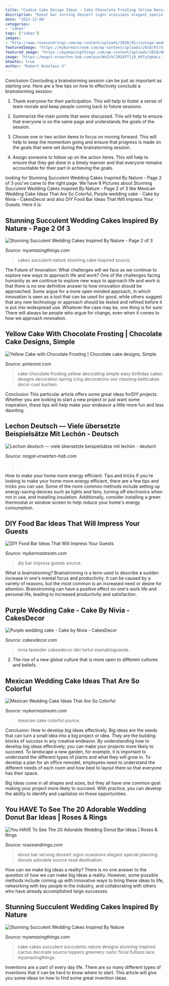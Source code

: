 ```yaml
---
title: "Cookie Cake Design Ideas - Cake Chocolate Frosting Yellow Decorating Simple Easy Birthday Cakes Designs Decoration Spring Icing Decorations Oxo Cleaning Bethcakes Decor Cool Kuchen"
description: "Donut bar serving dessert signs ocassions elegant special planning donuts adorable source read destination"
date: "2022-12-08"
categories:
- "ideas"
tags: ["ideas"]
images:
- "http://www.rosesandrings.com/wp-content/uploads/2018/01/vintage-wedding-donut-bar.jpg"
featuredImage: "https://mykarmastream.com/wp-content/uploads/2018/07/diy-food-bar-11.jpg"
featured_image: "https://myamazingthings.com/wp-content/uploads/2018/06/succulent-wedding-cake-7-.jpg"
image: "https://magst-erwarten-hab.com/pco/WnZckC1M1XP71j0_HXfySgHaLz.jpg"
ShowToc: true
author: "Robert Nikolaus V"
---
```



Conclusion
Concluding a brainstorming session can be just as important as starting one. Here are a few tips on how to effectively conclude a brainstorming session:
1. Thank everyone for their participation. This will help to foster a sense of team morale and keep people coming back to future sessions.

2. Summarize the main points that were discussed. This will help to ensure that everyone is on the same page and understands the goals of the session.

3. Choose one or two action items to focus on moving forward. This will help to keep the momentum going and ensure that progress is made on the goals that were set during the brainstorming session.

4. Assign someone to follow up on the action items. This will help to ensure that they get done in a timely manner and that everyone remains accountable for their part in achieving the goals.

	

		
looking for Stunning Succulent Wedding Cakes Inspired By Nature - Page 2 of 3 you've came to the right page. We have 8 Pictures about Stunning Succulent Wedding Cakes Inspired By Nature - Page 2 of 3 like Mexican Wedding Cake Ideas That Are So Colorful, Purple wedding cake - Cake by Nivia - CakesDecor and also DIY Food Bar Ideas That Will Impress Your Guests. Here it is:
		
    
## Stunning Succulent Wedding Cakes Inspired By Nature - Page 2 Of 3

<img loading=lazy src="https://myamazingthings.com/wp-content/uploads/2018/06/succulent-wedding-cake-7-.jpg" onerror="this.onerror=null;this.src='https://tse1.mm.bing.net/th?id=OIP.5hQp6bCSxsMS06B-zFSOnwHaLF&amp;pid=15.1';" alt="Stunning Succulent Wedding Cakes Inspired By Nature - Page 2 of 3">

_Source: myamazingthings.com_

>cakes succulent nature stunning cake inspired source. 

	

The Future of Innovation: What challenges will we face as we continue to explore new ways to approach life and work?
One of the challenges facing humanity as we continue to explore new ways to approach life and work is that there is no one definitive answer to how innovation should be approached. Some argue for a more open-minded approach, in which innovation is seen as a tool that can be used for good, while others suggest that any new technology or approach should be tested and refined before it is put into widespread use. Whatever the case may be, one thing is for sure: There will always be people who argue for change, even when it comes to how we approach innovation.

    
## Yellow Cake With Chocolate Frosting | Chocolate Cake Designs, Simple

<img loading=lazy src="https://i.pinimg.com/736x/ed/04/e3/ed04e3ec2e8f8d12756c5f6155480c84--simple-cake-designs-cake-simple.jpg" onerror="this.onerror=null;this.src='https://tse2.mm.bing.net/th?id=OIP.E34CSpDEvn5S3AvlGfXdEwHaLH&amp;pid=15.1';" alt="Yellow Cake with Chocolate Frosting | Chocolate cake designs, Simple">

_Source: pinterest.com_

>cake chocolate frosting yellow decorating simple easy birthday cakes designs decoration spring icing decorations oxo cleaning bethcakes decor cool kuchen. 

	

Conclusion
This particular article offers some great ideas forDIY projects. Whether you are looking to start a new project or just want some inspiration, these tips will help make your endeavor a little more fun and less daunting.

    
## Lechon Deutsch — Viele übersetzte Beispielsätze Mit Lechón - Deutsch

<img loading=lazy src="https://magst-erwarten-hab.com/pco/WnZckC1M1XP71j0_HXfySgHaLz.jpg" onerror="this.onerror=null;this.src='https://tse4.mm.bing.net/th?id=OIP.lIcLEKGLBK9EztN8o4NiTwAAAA&amp;pid=15.1';" alt="Lechon deutsch — viele übersetzte beispielsätze mit lechón - deutsch">

_Source: magst-erwarten-hab.com_

>. 

	

How to make your home more energy efficient: Tips and tricks
If you're looking to make your home more energy efficient, there are a few tips and tricks you can use. Some of the more common methods include setting up energy-saving devices such as lights and fans, turning off electronics when not in use, and installing insulation. Additionally, consider installing a green thermostat or window screen to help reduce your home's energy consumption.

    
## DIY Food Bar Ideas That Will Impress Your Guests

<img loading=lazy src="https://mykarmastream.com/wp-content/uploads/2018/07/diy-food-bar-11.jpg" onerror="this.onerror=null;this.src='https://tse4.mm.bing.net/th?id=OIP.TmfLAzoSaWic9XF009DhzgHaKS&amp;pid=15.1';" alt="DIY Food Bar Ideas That Will Impress Your Guests">

_Source: mykarmastream.com_

>diy bar impress guests source. 

	

What is brainstroming?
Brainstroming is a term used to describe a sudden increase in one's mental focus and productivity. It can be caused by a variety of reasons, but the most common is an increased need or desire for attention. Brainstroming can have a positive effect on one's work life and personal life, leading to increased productivity and satisfaction.

    
## Purple Wedding Cake - Cake By Nivia - CakesDecor

<img loading=lazy src="https://pic.cakesdecor.com/m/rxlbqat3bue5qll2kuk0.jpg" onerror="this.onerror=null;this.src='https://tse3.mm.bing.net/th?id=OIP.fUXNmRb8zMy5BBZWM2V47wHaLL&amp;pid=15.1';" alt="Purple wedding cake - Cake by Nivia - CakesDecor">

_Source: cakesdecor.com_

>nivia lavender cakesdecor idei tortul mamabloguieste. 

	

2. The rise of a new global culture that is more open to different cultures and beliefs. 

    
## Mexican Wedding Cake Ideas That Are So Colorful

<img loading=lazy src="https://mykarmastream.com/wp-content/uploads/2018/07/mexican-wedding-cake-11-.jpg" onerror="this.onerror=null;this.src='https://tse4.mm.bing.net/th?id=OIP.M3el05Atzvm4GrmCENy6nQHaLH&amp;pid=15.1';" alt="Mexican Wedding Cake Ideas That Are So Colorful">

_Source: mykarmastream.com_

>mexican cake colorful source. 

	

Conclusion: How to develop big ideas effectively.
Big ideas are the seeds that can turn a small idea into a big project or idea. They are the building blocks of success in any creative endeavor. By understanding how to develop big ideas effectively, you can make your projects more likely to succeed. 
To landscape a new garden, for example, it is important to understand the different types of plants and what they will grow in. To develop a plan for an office remodel, employees need to understand the different needs of each room and how best to layout them so that everyone has their space. 

 Big ideas come in all shapes and sizes, but they all have one common goal: making your project more likely to succeed. With practice, you can develop the ability to identify and capitalize on these opportunities.

    
## You HAVE To See The 20 Adorable Wedding Donut Bar Ideas | Roses &amp; Rings

<img loading=lazy src="http://www.rosesandrings.com/wp-content/uploads/2018/01/vintage-wedding-donut-bar.jpg" onerror="this.onerror=null;this.src='https://tse2.mm.bing.net/th?id=OIP.NkpK6i9pS0rQro-rudlRagHaJ1&amp;pid=15.1';" alt="You HAVE To See The 20 Adorable Wedding Donut Bar Ideas | Roses &amp; Rings">

_Source: rosesandrings.com_

>donut bar serving dessert signs ocassions elegant special planning donuts adorable source read destination. 

	

How can we make big ideas a reality?
There is no one answer to the question of how we can make big ideas a reality. However, some possible methods include coming up with innovative ways to bring these ideas to life, networking with key people in the industry, and collaborating with others who have already accomplished large successes.

    
## Stunning Succulent Wedding Cakes Inspired By Nature

<img loading=lazy src="https://myamazingthings.com/wp-content/uploads/2018/06/bcd41e79cfb0c249185db374c345997b.jpg" onerror="this.onerror=null;this.src='https://tse4.mm.bing.net/th?id=OIP.M0hmqu6Du4BhGo-cdmQSUQHaLH&amp;pid=15.1';" alt="Stunning Succulent Wedding Cakes Inspired By Nature">

_Source: myamazingthings.com_

>cake cakes succulent succulents nature designs stunning inspired cactus decorate source toppers greenery rustic floral fullsize lace myamazingthings. 

	

Inventions are a part of every day life. There are so many different types of inventions that it can be hard to know where to start. This article will give you some ideas on how to find some great invention ideas.


